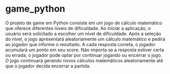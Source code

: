 # game_python
O projeto de game em Python consiste em um jogo de cálculo matemático que oferece diferentes níveis de dificuldade. Ao iniciar a aplicação, o usuário será solicitado a escolher um nível de dificuldade. Após a seleção do nível, o jogo apresentará aleatoriamente um cálculo matemático e pedirá ao jogador que informe o resultado.
A cada resposta correta, o jogador acumulará um ponto em seu score. Não importa se a resposta estiver certa ou errada, o jogador pode optar por continuar jogando ou encerrar o jogo. O jogo continuará gerando novos cálculos matemáticos aleatoriamente até que o jogador decida encerrar a partida.
